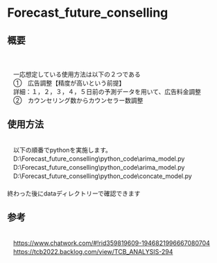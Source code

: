 # Forecast_future_conselling
## 概要
<br>　
<br>　一応想定している使用方法は以下の２つである
<br>　①　広告調整【精度が高いという前提】
<br>　詳細：１，２，３，４，５日前の予測データを用いて、広告料金調整
<br>　②　カウンセリング数からカウンセラー数調整

## 使用方法
<br>　以下の順番でpythonを実施します。
<br>　D:\Forecast_future_conselling\python_code\arima_model.py
<br>　D:\Forecast_future_conselling\python_code\arima_model.py
<br>　D:\Forecast_future_conselling\python_code\concate_model.py
<br>　
<br> 終わった後にdataディレクトリーで確認できます

## 参考
<br>　https://www.chatwork.com/#!rid359819609-1946821996667080704
<br>　https://tcb2022.backlog.com/view/TCB_ANALYSIS-294

